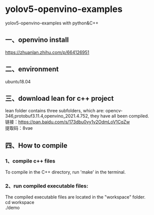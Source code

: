 # yolov5-openvino-examples
yolov5-openvino-examples with python&amp;C++

## 一、openvino install 
https://zhuanlan.zhihu.com/p/664126951  

## 二、environment
ubuntu18.04

## 三、download lean for c++ project
lean folder contains three subfolders, which are: opencv-346,protobuf3.11.4,openvino_2021.4.752, they have all been compiled.  
链接：https://pan.baidu.com/s/173dbu0vy1v2OdmLoV1CqZw  
提取码：8vae

## 四、How to compile
### 1、compile c++ files
  To compile in the C++ directory, run 'make' in the terminal.
  
### 2、run compiled executable files:
  The compiled executable files are located in the "workspace" folder.  
  cd workspace  
  ./demo
